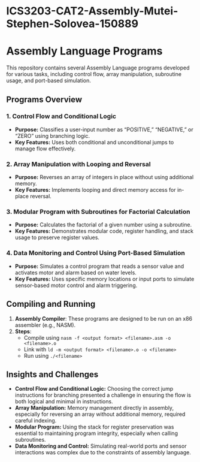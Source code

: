# ICS3203-CAT2-Assembly-Mutei-Stephen-Solovea-150889

# Assembly Language Programs

This repository contains several Assembly Language programs developed for various tasks, including control flow, array manipulation, subroutine usage, and port-based simulation.

## Programs Overview

### 1. Control Flow and Conditional Logic
- **Purpose:** Classifies a user-input number as “POSITIVE,” “NEGATIVE,” or “ZERO” using branching logic.
- **Key Features:** Uses both conditional and unconditional jumps to manage flow effectively.

### 2. Array Manipulation with Looping and Reversal
- **Purpose:** Reverses an array of integers in place without using additional memory.
- **Key Features:** Implements looping and direct memory access for in-place reversal.

### 3. Modular Program with Subroutines for Factorial Calculation
- **Purpose:** Calculates the factorial of a given number using a subroutine.
- **Key Features:** Demonstrates modular code, register handling, and stack usage to preserve register values.

### 4. Data Monitoring and Control Using Port-Based Simulation
- **Purpose:** Simulates a control program that reads a sensor value and activates motor and alarm based on water levels.
- **Key Features:** Uses specific memory locations or input ports to simulate sensor-based motor control and alarm triggering.

## Compiling and Running

1. **Assembly Compiler**: These programs are designed to be run on an x86 assembler (e.g., NASM).
2. **Steps**:
   - Compile using `nasm -f <output format> <filename>.asm -o <filename>.o`
   - Link with `ld -m <output format> <filename>.o -o <filename>`
   - Run using `./<filename>`

## Insights and Challenges

- **Control Flow and Conditional Logic:** Choosing the correct jump instructions for branching presented a challenge in ensuring the flow is both logical and minimal in instructions.
- **Array Manipulation:** Memory management directly in assembly, especially for reversing an array without additional memory, required careful indexing.
- **Modular Program:** Using the stack for register preservation was essential to maintaining program integrity, especially when calling subroutines.
- **Data Monitoring and Control:** Simulating real-world ports and sensor interactions was complex due to the constraints of assembly language.
